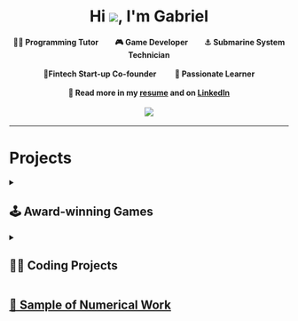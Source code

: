 <div align="center">
<h1 align="center">Hi <img width="35" src="https://github.com/g-nilsson/gabriel_nilsson/blob/main/assets/waving.gif">, I'm Gabriel</h1>
<h4>👨‍🏫 Programming Tutor&nbsp;&nbsp;&nbsp;&nbsp;&nbsp;&nbsp;&nbsp;&nbsp;&nbsp;🎮 Game Developer&nbsp;&nbsp;&nbsp;&nbsp;&nbsp;&nbsp;&nbsp;&nbsp;&nbsp;⚓ Submarine System Technician<br><br>💱Fintech Start-up Co-founder&nbsp;&nbsp;&nbsp;&nbsp;&nbsp;&nbsp;&nbsp;&nbsp;&nbsp;&nbsp;🧠 Passionate Learner<br><br>📝 Read more in my <a href="https://github.com/g-nilsson/gabriel_nilsson/blob/main/assets/Resume_Gabriel.pdf" target="_blank">resume</a> and on <a href="https://www.linkedin.com/in/gab-nil/" target="_blank">LinkedIn</a></h4>
</div>

<div align="center">
  <img  src="https://github.com/g-nilsson/gabriel_nilsson/blob/main/assets/game_of_life.gif"></a>
</div>

-----
<h1> Projects </h1>
<details>
  <summary><h2>🕹️ Award-winning Games</h2></a></summary>
<div>
  <samp>
    <h1 align="center"><a href="https://gamejolt.com/games/Queensrevolver/449498" target="_blank">Queen's Revolver</a></h1>
    <div align="center">
      <p><a href="https://gamejolt.com/games/Queensrevolver/449498" target="_blank">
      <img  src="https://github.com/g-nilsson/gabriel_nilsson/blob/main/assets/game_imgs/queens_revolver.png" width="800"></a></p>
    </div>
  </samp>
  <div align="center">
    <em> <a href="https://gamejolt.com/games/Queensrevolver/449498" target="_blank">Game Website</a> - <a href="https://gamejolt.com/get/build?game=449498&build=837056" target="_blank">Download game</a><br></em>
  </div>
  
    
  <ul>
  <li>Won "Best Game" and "Best Music" in Swedish game development competition. (+200 teams, 64 qualify, 1 get "Best game")</li>
  <li>A few youtube gameplay videos:  <a href="https://youtu.be/ewOnlu_CN-Q" target="_blank">A🎬</a> <a href="https://www.youtube.com/watch?v=vKIY1BO49lg" target="_blank">B🎬</a>  <a href="https://youtu.be/vasAUEp9urM" target="_blank">C🎬</a></li>
  <li>Reviews from players:</li>
    <ul>
      <li>"This is one of the most unique and fun games that I have played in such a long time!" - @CriticalPlays</li>
      <li>"The great beginnings of a potentially amazing game, this! There's so much to love about the whole idea" - @MichaelBlighe</li>
    </ul>
</ul>
  
  <samp>
    <h1 align="center"><a href="https://gamejolt.com/games/winters-grasp/378067" target="_blank">Winter's Grasp</a></h1>
      <div align="center">
        <p><a href="https://gamejolt.com/games/winters-grasp/378067" target="_blank">
        <img  src="https://github.com/g-nilsson/gabriel_nilsson/blob/main/assets/game_imgs/winters_grasp.png" width="800"></a></p>
      </div>
  </samp>
  <div align="center">
    <em><a href="https://gamejolt.com/games/winters-grasp/378067" target="_blank">Game Website</a> - <a href="https://gamejolt.com/get/build?game=378067&build=697195" target="_blank">Download game<br></a></em>
  </div>
  <ul>
  <li>Won "Best Cutscene" in Swedish game development competition</li>
  <li>A few youtube gameplay videos:  <a href="https://www.youtube.com/watch?v=kNH64uyr7qo" target="_blank">A🎬</a> <a href="https://youtu.be/h1ddyKeTc5c" target="_blank">B🎬</a>  <a href="https://www.youtube.com/watch?v=BPKM5SMYoyU&t=5s" target="_blank">C🎬</a></li>
  <li>20 thousand views on Game Jolt along with reviews from players:</li>
    <ul>
      <li>"just found this game and thought it had alot of charm, u guys did a great job on this" - @TMCdragon</li>
      <li>"When I played the prototype, I could tell it had potential. And now it shows through this demo! I love all the new things that were added, it definitely gives the game more life. Great job!" - @AprilPandaPlays</li>
    </ul>
</ul>
    
  <samp>
    <h1 align="center"><a href="https://www.indiedb.com/games/arrow-of-artemis" target="_blank">Arrow of Artemis</a></h1>
      <div align="center">
        <p><a href="https://www.indiedb.com/games/arrow-of-artemis" target="_blank">
        <img  src="https://github.com/g-nilsson/gabriel_nilsson/blob/main/assets/game_imgs/AoA_Title.png" width="800"></a></p>
      </div>
  </samp>
  <div align="center">
    <em><a href="https://www.indiedb.com/games/arrow-of-artemis" target="_blank">Game Website</a> - <a href="https://www.indiedb.com/downloads/start/136752?referer=https%3A%2F%2Fwww.indiedb.com%2Fgames%2Farrow-of-artemis" target="_blank">Download game<br></a></em>
  </div>
  <li>Won "Best newbie" in Swedish game development competition</li>
   
  
</div>
</details>

<details>
  <summary><h2>👨‍💻 Coding Projects</h2></summary>
<div>
<samp>
  <h3><a href="https://g-nilsson.github.io/ACO_TSP.html" target="_blank">Solving the traveling salesman problem (TSP) with ant colony optimization (ACO) (2021) (Python)</a></h3>
  <ul>
  <li>Used an Ant Colony Optimization (ACO) algorithm to find optimal solutions to the Traveling Salesman problem</li>
    <ul>
      <li>See the code and theoretical discussion <a href="https://g-nilsson.github.io/ACO_TSP.html" target="_blank">here</a>.</li>
      <li>Download and run the .ipynb <a href="https://github.com/g-nilsson/g-nilsson/blob/main/Ant%20Colony%20Optimization%20for%20The%20Traveling%20salesman%20Problem/Ant%20Colony%20Optimization%20for%20The%20Traveling%20salesman%20Problem.ipynb" target="_blank">here</a>.</li>
    </ul>
 </ul>
  <div align="center">
        <p>Here is a gif visualizing the ACO solving process </p>
        <img width="260" src="https://github.com/g-nilsson/gabriel_nilsson/blob/main/assets/ACO.gif" alt="ACO gif">
  </div>



  <h3><a href="https://g-nilsson.github.io/DBM.html" target="_blank">Simulating Lightning - a Dielectric Breakdown Model (2023) (Python)</a></h3>
  <ul>
  <li> Simulated dielectric breakdown (lightning) using a Laplacian growth model, calculating the electric potential in the air given the current lightning structure</li>
    <ul>
      <li>See the code <a href="https://g-nilsson.github.io/DBM.html" target="_blank">here</a>.</li>
    </ul>
 </ul>
  <div align="center">
        <img width="260" src="https://github.com/g-nilsson/g-nilsson/blob/main/assets/DBM/vertical_lightning.gif" alt="Lightning gif">
        <p>A simulated lightning strike and the electric potential in the air</p>
  </div>
  <div align="center">
        <img width="260" src="https://github.com/g-nilsson/g-nilsson/blob/main/assets/DBM/lightning_rod.gif" alt="Lightning rod gif">
        <p>A simulated lightning strike with a lightning rod at x=50</p>
  </div>
  <div align="center">
        <img width="260" src="https://github.com/g-nilsson/g-nilsson/blob/main/assets/DBM/vertical_lightning_optimized.gif" alt="Optimized lightning gif">
        <p>The simulation with optimized electric field calculations</p>
  </div>
  
  <h3><a href="https://github.com/g-nilsson/gabriel_nilsson/tree/main/sudoku" target="_blank">Logical sudoku solver (2018) (C#)</a></h3>
  <ul>
  <li>This was a personal challenge I set for myself when I first learned programming. I made it in a weekend to see if I could write an algorithm that uses human logic instead of brute-force to solve sudokus.</li>
  <li>Has much higher solving speed than brute force approaches since no trial and error is used</li>
    <ul>
      <li>See the code <a href="https://github.com/g-nilsson/gabriel_nilsson/blob/main/sudoku/sudoku/Program.cs" target="_blank">here</a>.</li>
    </ul>
   </ul>
</samp>
</div>
</details>
<h2><a href="https://github.com/g-nilsson/gabriel_nilsson/tree/main/Sample_of_Numerical_Work.pdf" target="_blank">🧮 Sample of Numerical Work</a></h2>
